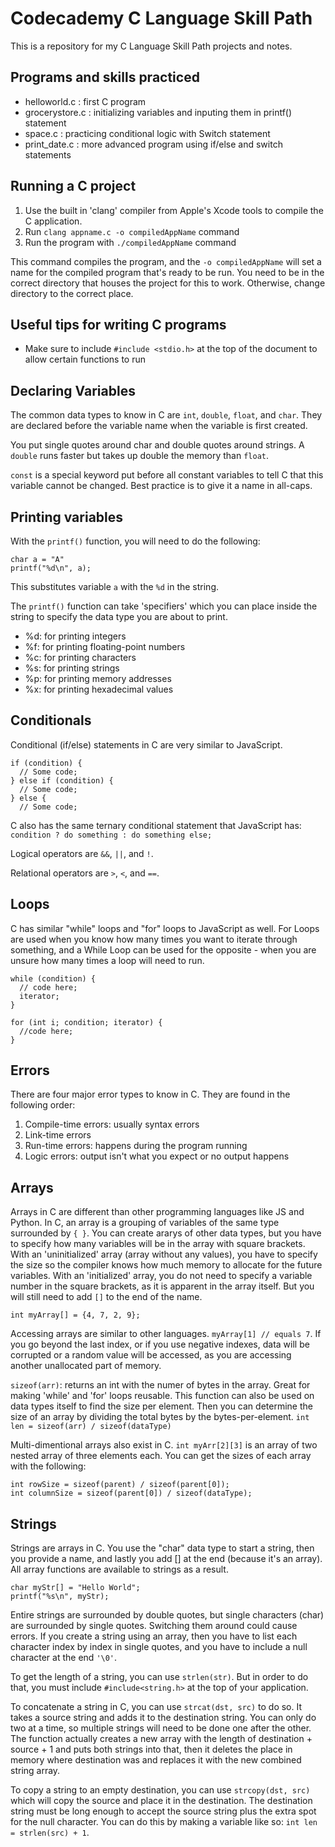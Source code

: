 # Codecademy C Language Skill Path
This is a repository for my C Language Skill Path projects and notes.

## Programs and skills practiced
- helloworld.c : first C program
- grocerystore.c : initializing variables and inputing them in printf() statement
- space.c : practicing conditional logic with Switch statement
- print_date.c : more advanced program using if/else and switch statements

## Running a C project
1. Use the built in 'clang' compiler from Apple's Xcode tools to compile the C application.
2. Run `clang appname.c -o compiledAppName` command
3. Run the program with `./compiledAppName` command

This command compiles the program, and the `-o compiledAppName` will set a name for the compiled program that's ready to be run. You need to be in the correct directory that houses the project for this to work. Otherwise, change directory to the correct place.

## Useful tips for writing C programs
- Make sure to include `#include <stdio.h>` at the top of the document to allow certain functions to run

## Declaring Variables
The common data types to know in C are `int`, `double`, `float`, and `char`. They are declared before the variable name when the variable is first created.

You put single quotes around char and double quotes around strings. A `double` runs faster but takes up double the memory than `float`.

`const` is a special keyword put before all constant variables to tell C that this variable cannot be changed. Best practice is to give it a name in all-caps.

## Printing variables
With the `printf()` function, you will need to do the following:

```
char a = "A"
printf("%d\n", a);
```
This substitutes variable `a` with the `%d` in the string.

The `printf()` function can take 'specifiers' which you can place inside the string to specify the data type you are about to print.
- %d: for printing integers
- %f: for printing floating-point numbers
- %c: for printing characters
- %s: for printing strings
- %p: for printing memory addresses
- %x: for printing hexadecimal values


## Conditionals
Conditional (if/else) statements in C are very similar to JavaScript. 
```
if (condition) {
  // Some code;
} else if (condition) {
  // Some code;
} else {
  // Some code;
```
C also has the same ternary conditional statement that JavaScript has:
`condition ? do something : do something else;`

Logical operators are `&&`, `||`, and `!`.

Relational operators are `>`, `<`, and `==`.

## Loops
C has similar "while" loops and "for" loops to JavaScript as well. For Loops are used when you know how many times you want to iterate through something, and a While Loop can be used for the opposite - when you are unsure how many times a loop will need to run.

```
while (condition) {
  // code here;
  iterator;
}
```
```
for (int i; condition; iterator) {
  //code here;
}
```

## Errors
There are four major error types to know in C. They are found in the following order:
1. Compile-time errors: usually syntax errors
2. Link-time errors
3. Run-time errors: happens during the program running
4. Logic errors: output isn't what you expect or no output happens

## Arrays
Arrays in C are different than other programming languages like JS and Python. In C, an array is a grouping of variables of the same type surrounded by `{ }`. You can create ararys of other data types, but you have to specify how many variables will be in the array with square brackets. With an 'uninitialized' array (array without any values), you have to specify the size so the compiler knows how much memory to allocate for the future variables. With an 'initialized' array, you do not need to specify a variable number in the square brackets, as it is apparent in the array itself. But you will still need to add `[]` to the end of the name.
```
int myArray[] = {4, 7, 2, 9};
```
Accessing arrays are similar to other languages. `myArray[1] // equals 7`. If you go beyond the last index, or if you use negative indexes, data will be corrupted or a random value will be accessed, as you are accessing another unallocated part of memory.

`sizeof(arr)`: returns an int with the numer of bytes in the array. Great for making 'while' and 'for' loops reusable. This function can also be used on data types itself to find the size per element. Then you can determine the size of an array by dividing the total bytes by the bytes-per-element.
`int len = sizeof(arr) / sizeof(dataType)`

Multi-dimentional arrays also exist in C. `int myArr[2][3]` is an array of two nested array of three elements each. You can get the sizes of each array with the following:
```
int rowSize = sizeof(parent) / sizeof(parent[0]);
int columnSize = sizeof(parent[0]) / sizeof(dataType);
```

## Strings
Strings are arrays in C. You use the "char" data type to start a string, then you provide a name, and lastly you add [] at the end (because it's an array). All array functions are available to strings as a result.
```
char myStr[] = "Hello World";
printf("%s\n", myStr);
```
Entire strings are surrounded by double quotes, but single characters (char) are surrounded by single quotes. Switching them around could cause errors. If you create a string using an array, then you have to list each character index by index in single quotes, and you have to include a null character at the end `'\0'`.

To get the length of a string, you can use `strlen(str)`. But in order to do that, you must include `#include<string.h>` at the top of your application.

To concatenate a string in C, you can use `strcat(dst, src)` to do so. It takes a source string and adds it to the destination string. You can only do two at a time, so multiple strings will need to be done one after the other. The function actually creates a new array with the length of destination + source + 1 and puts both strings into that, then it deletes the place in memory where destination was and replaces it with the new combined string array.

To copy a string to an empty destination, you can use `strcopy(dst, src)` which will copy the source and place it in the destination. The destination string must be long enough to accept the source string plus the extra spot for the null character. You can do this by making a variable like so: `int len = strlen(src) + 1`.

